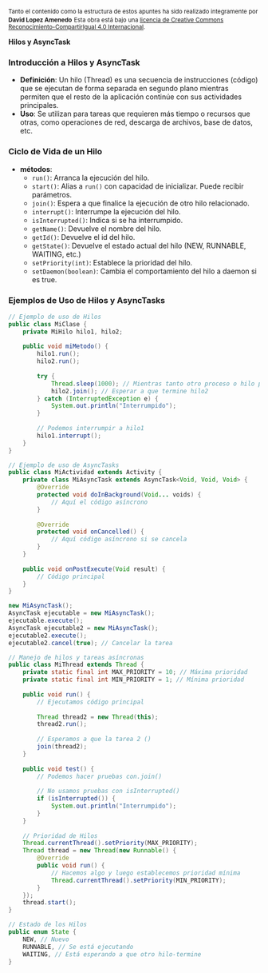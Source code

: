 
<small>Tanto el contenido como la estructura de estos apuntes ha sido realizado integramente por <b>David Lopez Amenedo</b></small>
<small>Esta obra está bajo una <a href="https://creativecommons.org/licenses/by-sa/4.0/">licencia de Creative Commons Reconocimiento-CompartirIgual 4.0 Internacional</a>.</small>

**Hilos y AsyncTask**

### Introducción a Hilos y AsyncTask

* **Definición**: Un hilo (Thread) es una secuencia de instrucciones (código) que se ejecutan de forma separada en segundo plano mientras permiten que el resto de la aplicación continúe con sus actividades principales.
* **Uso**: Se utilizan para tareas que requieren más tiempo o recursos que otras, como operaciones de red, descarga de archivos, base de datos, etc.

### Ciclo de Vida de un Hilo

* **métodos**:
	+ `run()`: Arranca la ejecución del hilo.
	+ `start()`: Alias a `run()` con capacidad de inicializar. Puede recibir parámetros.
	+ `join()`: Espera a que finalice la ejecución de otro hilo relacionado.
	+ `interrupt()`: Interrumpe la ejecución del hilo.
	+ `isInterrupted()`: Indica si se ha interrumpido.
	+ `getName()`: Devuelve el nombre del hilo.
	+ `getId()`: Devuelve el id del hilo.
	+ `getState()`: Devuelve el estado actual del hilo (NEW, RUNNABLE, WAITING, etc.)
	+ `setPriority(int)`: Establece la prioridad del hilo.
	+ `setDaemon(boolean)`: Cambia el comportamiento del hilo a daemon si es true.

### Ejemplos de Uso de Hilos y AsyncTasks

```java
// Ejemplo de uso de Hilos
public class MiClase {
    private MiHilo hilo1, hilo2;
    
    public void miMetodo() {
        hilo1.run();
        hilo2.run();
        
        try {
            Thread.sleep(1000); // Mientras tanto otro proceso o hilo puede hacer otra cosa
            hilo2.join(); // Esperar a que termine hilo2
        } catch (InterruptedException e) {
            System.out.println("Interrumpido");
        }
        
        // Podemos interrumpir a hilo1
        hilo1.interrupt();
    }
}

// Ejemplo de uso de AsyncTasks
public class MiActividad extends Activity {
    private class MiAsyncTask extends AsyncTask<Void, Void, Void> {
        @Override
        protected void doInBackground(Void... voids) {
            // Aquí el código asíncrono
        }
        
        @Override
        protected void onCancelled() {
            // Aquí código asíncrono si se cancela
        }
    }
    
    public void onPostExecute(Void result) {
        // Código principal
    }
}

new MiAsyncTask();
AsyncTask ejecutable = new MiAsyncTask();
ejecutable.execute();
AsyncTask ejecutable2 = new MiAsyncTask();
ejecutable2.execute();
ejecutable2.cancel(true); // Cancelar la tarea

// Manejo de hilos y tareas asíncronas
public class MiThread extends Thread {
    private static final int MAX_PRIORITY = 10; // Máxima prioridad
    private static final int MIN_PRIORITY = 1; // Mínima prioridad
    
    public void run() {
        // Ejecutamos código principal
        
        Thread thread2 = new Thread(this);
        thread2.run();
        
        // Esperamos a que la tarea 2 ()
        join(thread2);
    }
    
    public void test() {
        // Podemos hacer pruebas con.join()
        
        // No usamos pruebas con isInterrupted()
        if (isInterrupted()) {
            System.out.println("Interrumpido");
        }
    }
    
    // Prioridad de Hilos
    Thread.currentThread().setPriority(MAX_PRIORITY);
    Thread thread = new Thread(new Runnable() {
        @Override
        public void run() {
            // Hacemos algo y luego establecemos prioridad mínima
            Thread.currentThread().setPriority(MIN_PRIORITY);
        }
    });
    thread.start();
}

// Estado de los Hilos
public enum State {
    NEW, // Nuevo
    RUNNABLE, // Se está ejecutando
    WAITING, // Está esperando a que otro hilo-termine
}
```